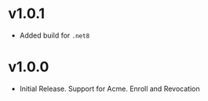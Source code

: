 ﻿# v1.0.1
* Added build for `.net8`

# v1.0.0
* Initial Release. Support for Acme.  Enroll and Revocation
